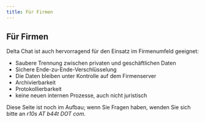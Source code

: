 ```yaml
---
title: Für Firmen
---
```


## Für Firmen

Delta Chat ist auch hervorragend für den Einsatz im Firmenumfeld geeignet:

- Saubere Trennung zwischen privaten und geschäftlichen Daten
- Sichere Ende-zu-Ende-Verschlüsselung
- Die Daten bleiben unter Kontrolle auf dem Firmenserver
- Archivierbarkeit
- Protokollierbarkeit
- keine neuen internen Prozesse, auch nicht juristisch

Diese Seite ist noch im Aufbau; wenn Sie Fragen haben, wenden Sie sich bitte an _r10s AT b44t DOT com_.
